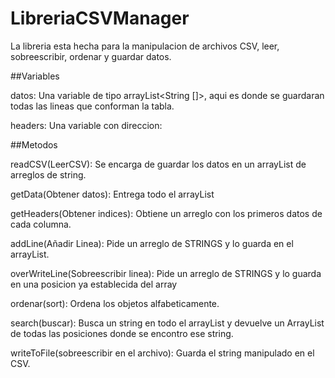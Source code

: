 # LibreriaCSVManager

La libreria esta hecha para la manipulacion de archivos CSV, leer, sobreescribir, ordenar y guardar datos.

##Variables

datos: Una variable de tipo arrayList<String []>, aqui es donde se guardaran todas las lineas que conforman la tabla.

headers: Una variable con 
direccion:

##Metodos

readCSV(LeerCSV): Se encarga de guardar los datos en un arrayList de arreglos de string.

getData(Obtener datos): Entrega todo el arrayList

getHeaders(Obtener indices): Obtiene un arreglo con los primeros datos de cada columna.

addLine(Añadir Linea): Pide un arreglo de STRINGS y lo guarda en el arrayList.

overWriteLine(Sobreescribir linea):  Pide un arreglo de STRINGS y lo guarda en una posicion ya establecida del array 

ordenar(sort): Ordena los objetos alfabeticamente.

search(buscar): Busca un string en todo el arrayList y devuelve un ArrayList de todas las posiciones donde se encontro ese string.

writeToFile(sobreescribir en el archivo): Guarda el string manipulado en el CSV.
